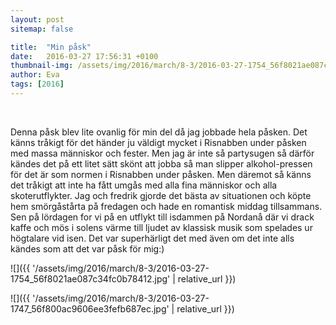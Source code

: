 ```yaml
---
layout: post
sitemap: false

title:  "Min påsk"
date:   2016-03-27 17:56:31 +0100
thumbnail-img: /assets/img/2016/march/8-3/2016-03-27-1754_56f8021ae087c34fc0b78412.jpg
author: Eva
tags: [2016]
---
```


 

Denna påsk blev lite ovanlig för min del då jag jobbade hela påsken. Det känns tråkigt för det händer ju väldigt mycket i Risnabben under påsken med massa människor och fester. Men jag är inte så partysugen så därför kändes det på ett litet sätt skönt att jobba så man slipper alkohol-pressen för det är som normen i Risnabben under påsken. Men däremot så känns det tråkigt att inte ha fått umgås med alla fina människor och alla skoterutflykter. Jag och fredrik gjorde det bästa av situationen och köpte hem smörgåstårta på fredagen och hade en romantisk middag tillsammans. Sen på lördagen for vi på en utflykt till isdammen på Nordanå där vi drack kaffe och mös i solens värme till ljudet av klassisk musik som spelades ur högtalare vid isen. Det var superhärligt det med även om det inte alls kändes som att det var påsk för mig:)

![]({{ '/assets/img/2016/march/8-3/2016-03-27-1754_56f8021ae087c34fc0b78412.jpg'  | relative_url }})

![]({{ '/assets/img/2016/march/8-3/2016-03-27-1747_56f800ac9606ee3fefb687ec.jpg'  | relative_url }})

